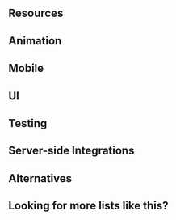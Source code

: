 ## Resources


## Animation


## Mobile


## UI


## Testing


## Server-side Integrations


## Alternatives


## Looking for more lists like this?

